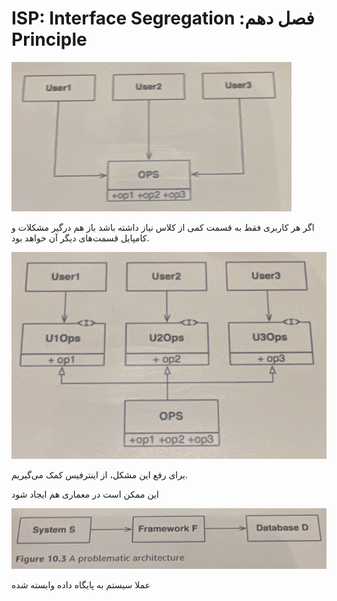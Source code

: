 # ‫فصل دهم: ISP: Interface Segregation Principle

![Untitled](%E2%80%AB%D9%81%D8%B5%D9%84%20%D8%AF%D9%87%D9%85%20ISP%20Interface%20Segregation%20Principle%2039b8458a4a51476996d9b83c8d1225de/Untitled.png)

اگر هر کاربری فقط به قسمت کمی از کلاس نیاز داشته باشد باز هم درگیر مشکلات و کامپایل قسمت‌های دیگر آن خواهد بود.

 

![Untitled](%E2%80%AB%D9%81%D8%B5%D9%84%20%D8%AF%D9%87%D9%85%20ISP%20Interface%20Segregation%20Principle%2039b8458a4a51476996d9b83c8d1225de/Untitled%201.png)

برای رفع این مشکل، از اینترفیس کمک می‌گیریم.

این ممکن است در معماری هم ایجاد شود 

![Untitled](%E2%80%AB%D9%81%D8%B5%D9%84%20%D8%AF%D9%87%D9%85%20ISP%20Interface%20Segregation%20Principle%2039b8458a4a51476996d9b83c8d1225de/Untitled%202.png)

عملا سیستم به پایگاه داده وابسته شده